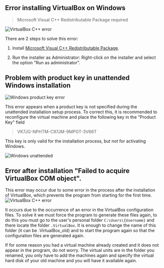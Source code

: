 ## Error installing VirtualBox on Windows

> Microsoft Visual C++ Redistributable Package required

![VirtualBox C++ error](https://github.com/4GeeksAcademy/Templates-Boilerplates/raw/master/static/img/vbox-cpp-error.png)

There are 2 steps to solve this error:

1. Install [Microsoft Visual C++ Redistributable Package](https://learn.microsoft.com/es-es/cpp/windows/latest-supported-vc-redist?view=msvc-170).

2. Run the installer as Administrator: Right-click on the installer and select the option "Run as administrator".

## Problem with product key in unattended Windows installation

![Windows product key error](https://github.com/4GeeksAcademy/Templates-Boilerplates/raw/master/static/img/win-product-key-error.png)

This error appears when a product key is not specified during the unattended installation setup process. To correct this, it is recommended to reconfigure the virtual machine and place the following key in the "Product Key" field

> VK7JG-NPHTM-C97JM-9MPGT-3V66T

This key is only valid for the installation process, but not for activating Windows.

![Windows unattended](https://github.com/4GeeksAcademy/Templates-Boilerplates/raw/master/static/img/createvm2.png)



## Error after installation "Failed to acquire VirtualBox COM object".

This error may occur due to some error in the process after the installation of VirtualBox, which prevents the program from starting for the first time.
![VirtualBox C++ error](https://github.com/4GeeksAcademy/Templates-Boilerplates/raw/master/static/img/vbox-com-error.png)

It occurs due to the occurrence of an error in the VirtualBox configuration files. To solve it we must force the program to generate these files again, to do this you must go to the user's personal folder `C:\Users\{Username}` and there locate the folder `.VirtualBox`. It is enough to change the name of this folder (it can be .VirtualBox_old) and to start the program again so that the configuration files are generated again. 

If for some reason you had a virtual machine already created and it does not appear in the program, do not worry. The virtual units are in the folder you renamed, you only have to add the machines again and specify the virtual hard disk of your old machine and you will have it available again.